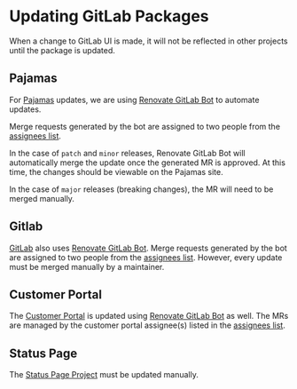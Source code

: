 # Updating GitLab Packages

When a change to GitLab UI is made, it will not be reflected in other projects until the package is
updated.

## Pajamas

For [Pajamas](https://gitlab.com/gitlab-org/gitlab-services/design.gitlab.com) updates, we are using
[Renovate GitLab Bot](https://gitlab.com/gitlab-org/frontend/renovate-gitlab-bot) to
automate updates.

Merge requests generated by the bot are assigned to two people from the
[assignees list](https://gitlab.com/gitlab-org/frontend/renovate-gitlab-bot/-/blob/main/config.js).

In the case of `patch` and `minor` releases, Renovate GitLab Bot will automatically merge the update
once the generated MR is approved. At this time, the changes should be viewable on the Pajamas site.

In the case of `major` releases (breaking changes), the MR will need to be merged manually.

## Gitlab

[GitLab](https://gitlab.com/gitlab-org/gitlab) also uses
[Renovate GitLab Bot](https://gitlab.com/gitlab-org/frontend/renovate-gitlab-bot).
Merge requests generated by the bot are assigned to two people from the
[assignees list](https://gitlab.com/gitlab-org/frontend/renovate-gitlab-bot/-/blob/main/config.js).
However, every update must be merged manually by a maintainer.

## Customer Portal

The [Customer Portal](https://gitlab.com/gitlab-org/customers-gitlab-com) is updated using
[Renovate GitLab Bot](https://gitlab.com/gitlab-org/frontend/renovate-gitlab-bot) as well.
The MRs are managed by the customer portal assignee(s) listed in the
[assignees list](https://gitlab.com/gitlab-org/frontend/renovate-gitlab-bot/-/blob/main/config.js).

## Status Page

The [Status Page Project](https://gitlab.com/gitlab-org/status-page) must be updated manually.
